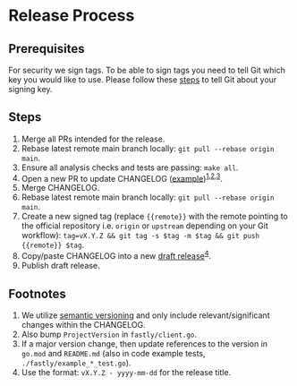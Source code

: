 # Release Process

## Prerequisites

For security we sign tags. To be able to sign tags you need to tell Git which key you would like to use. Please follow these
[steps](https://docs.github.com/en/authentication/managing-commit-signature-verification/telling-git-about-your-signing-key) to
tell Git about your signing key.

## Steps

1. Merge all PRs intended for the release.
2. Rebase latest remote main branch locally: `git pull --rebase origin main`.
3. Ensure all analysis checks and tests are passing: `make all`.
4. Open a new PR to update CHANGELOG ([example](https://github.com/fastly/go-fastly/pull/272))<sup>[1](#note1),[2](#note2),[3](#note3)</sup>.
5. Merge CHANGELOG.
6. Rebase latest remote main branch locally: `git pull --rebase origin main`.
7. Create a new signed tag (replace `{{remote}}` with the remote pointing to the official repository i.e. `origin` or `upstream` depending on your Git workflow): `tag=vX.Y.Z && git tag -s $tag -m $tag && git push {{remote}} $tag`.
8. Copy/paste CHANGELOG into a new [draft release](https://github.com/fastly/go-fastly/releases)<sup>[4](#note4)</sup>.
9. Publish draft release.

## Footnotes

1. <a name="note1"></a>We utilize [semantic versioning](https://semver.org/) and only include relevant/significant changes within the CHANGELOG.
2. <a name="note2"></a>Also bump `ProjectVersion` in `fastly/client.go`.
3. <a name="note3"></a>If a major version change, then update references to the version in `go.mod` and `README.md` (also in code example tests, `./fastly/example_*_test.go`).
4. <a name="note4"></a>Use the format: `vX.Y.Z - yyyy-mm-dd` for the release title.
